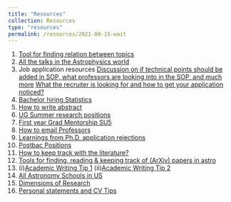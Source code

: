 ```yaml
---
title: "Resources"
collection: Resources
type: "resources"
permalink: /resources/2021-08-15-wait
---
```


1. [Tool for finding relation between topics](https://twitter.com/sjay_yayy/status/1422938799571619847)
2. [All the talks in the Astrophysics world](https://twitter.com/msoaresfurtado/status/1426004370202800128)
3.  Job application resources
 [Discussion on if technical points should be added in SOP, what professors are looking into in the SOP, and much more](https://twitter.com/OemTrivedi/status/1367890726772609027)
 [What the recruiter is looking for and how to get your application noticed?](https://twitter.com/miguelzuma/status/1413240273988202496)
4. [Bachelor hiring Statistics](https://twitter.com/AIP_Stats/status/1379086746785353731)
5. [How to write abstract](https://twitter.com/OpenAcademics/status/1394345957626576896)
6. [UG Summer research positions](https://astrobarker.github.io/undresearch.html)
7. [First year Grad Mentorship SU5](https://twitter.com/jerseyphysicist/status/1416163431871307776)
8. [How to email Professors](https://twitter.com/BettySLai/status/1425551342810980353)
9. [Learnings from Ph.D. application rejections](https://twitter.com/shivanim675/status/1365250685634154500) 
10. [Postbac Positions](https://twitter.com/MiaDoesAstro/status/1427980679611092995)
11. [How to keep track with the literature?](https://twitter.com/jbhuang0604/status/1426039195542360070)
12. [Tools for finding, reading & keeping track of (ArXiv) papers in astro](https://twitter.com/FloorAstro/status/1371531751508619264)
13. (i)[Academic Writing Tip 1](https://twitter.com/lucindaedoyle/status/1434081932279570440)
    (ii)[Academic Writing Tip 2](https://twitter.com/rodriguesjm6/status/1436355550388932614)
14. [All Astronomy Schools in US](https://twitter.com/astrocrash/status/1435488289465634816)
15. [Dimensions of Research](https://twitter.com/cesifoti/status/1435635120107556869)
16. [Personal statements and CV Tips](https://twitter.com/AdeleyeSamuelA/status/1327307759474323461) 